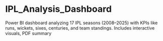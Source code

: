 # IPL_Analysis_Dashboard
Power BI dashboard analyzing 17 IPL seasons (2008–2025) with KPIs like runs, wickets, sixes, centuries, and team standings. Includes interactive visuals, PDF summary

